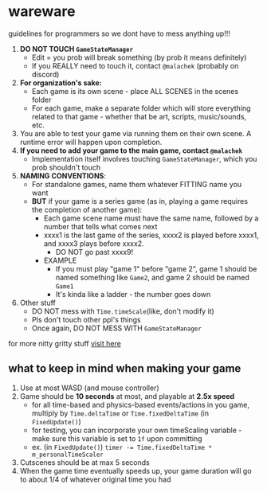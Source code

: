 # wareware
guidelines for programmers so we dont have to mess anything up!!!

1. **DO NOT TOUCH `GameStateManager`**
	- Edit = you prob will break something (by prob it means definitely)
	- If you REALLY need to touch it, contact `@malachek` (probably on discord)
2. **For organization's sake:**
	- Each game is its own scene - place ALL SCENES in the scenes folder
	- For each game, make a separate folder which will store everything related to that game - whether that be art, scripts, music/sounds, etc.
3. You are able to test your game via running them on their own scene. A runtime error will happen upon completion.
4. **If you need to add your game to the main game, contact `@malachek`**
	- Implementation itself involves touching `GameStateManager`, which you prob shouldn't touch
5. **NAMING CONVENTIONS**:
	- For standalone games, name them whatever FITTING name you want
	- **BUT** if your game is a series game (as in, playing a game requires the completion of another game):
		- Each game scene name must have the same name, followed by a number that tells what comes next
		- xxxx1 is the last game of the series, xxxx2 is played before xxxx1, and xxxx3 plays before xxxx2.
			- DO NOT go past xxxx9!
		- EXAMPLE
			- If you must play "game 1" before "game 2", game 1 should be named something like `Game2`, and game 2 should be named `Game1`
			- It's kinda like a ladder - the number goes down
6. Other stuff
	- DO NOT mess with `Time.timeScale`(like, don't modify it)
	- Pls don't touch other ppl's things
	- Once again, DO NOT MESS WITH `GameStateManager`

for more nitty gritty stuff [visit here](https://docs.google.com/presentation/d/1vIjF57sc7jkjwu0rifCEWk9eGBuCtRijw-2tifI1-xg/edit?usp=sharing)
## what to keep in mind when making your game
1. Use at most WASD (and mouse controller)
2. Game should be **10 seconds** at most, and playable at **2.5x speed**
	- for all time-based and physics-based events/actions in you game, multiply by `Time.deltaTime` or `Time.fixedDeltaTime` (in `FixedUpdate()`)
	- for testing, you can incorporate your own timeScaling variable - make sure this variable is set to `1f` upon committing
	- ex. (in `FixedUpdate()`) `timer -= Time.fixedDeltaTime * m_personalTimeScaler`
4. Cutscenes should be at max 5 seconds
5. When the game time eventually speeds up, your game duration will go to about 1/4 of whatever original time you had